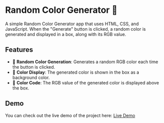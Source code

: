 # Random Color Generator 🎨

A simple Random Color Generator app that uses HTML, CSS, and JavaScript. When the "Generate" button is clicked, a random color is generated and displayed in a box, along with its RGB value.

## Features
- 🎲 **Random Color Generation**: Generates a random RGB color each time the button is clicked.
- 🌈 **Color Display**: The generated color is shown in the box as a background color.
- 🎨 **Color Code**: The RGB value of the generated color is displayed above the box.

## Demo

You can check out the live demo of the project here: [Live Demo](https://priyaniii.github.io/RandomColor/)
